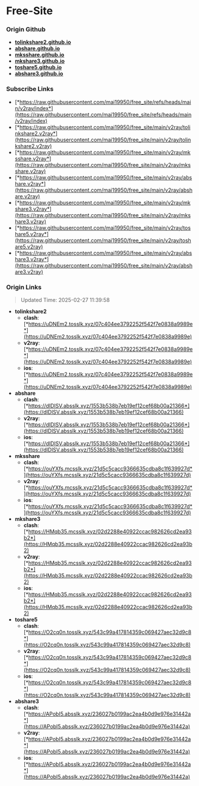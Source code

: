 # Free-Site

### Origin Github

- [**tolinkshare2.github.io**](https://github.com/tolinkshare2/tolinkshare2.github.io)
- [**abshare.github.io**](https://github.com/abshare/abshare.github.io)
- [**mksshare.github.io**](https://github.com/mksshare/mksshare.github.io)
- [**mkshare3.github.io**](https://github.com/mkshare3/mkshare3.github.io)
- [**toshare5.github.io**](https://github.com/toshare5/toshare5.github.io)
- [**abshare3.github.io**](https://github.com/abshare3/abshare3.github.io)

### Subscribe Links

- [*https://raw.githubusercontent.com/mai19950/free_site/refs/heads/main/v2ray/index*](https://raw.githubusercontent.com/mai19950/free_site/refs/heads/main/v2ray/index)
- [*https://raw.githubusercontent.com/mai19950/free_site/main/v2ray/tolinkshare2.v2ray*](https://raw.githubusercontent.com/mai19950/free_site/main/v2ray/tolinkshare2.v2ray)
- [*https://raw.githubusercontent.com/mai19950/free_site/main/v2ray/mksshare.v2ray*](https://raw.githubusercontent.com/mai19950/free_site/main/v2ray/mksshare.v2ray)
- [*https://raw.githubusercontent.com/mai19950/free_site/main/v2ray/abshare.v2ray*](https://raw.githubusercontent.com/mai19950/free_site/main/v2ray/abshare.v2ray)
- [*https://raw.githubusercontent.com/mai19950/free_site/main/v2ray/mkshare3.v2ray*](https://raw.githubusercontent.com/mai19950/free_site/main/v2ray/mkshare3.v2ray)
- [*https://raw.githubusercontent.com/mai19950/free_site/main/v2ray/toshare5.v2ray*](https://raw.githubusercontent.com/mai19950/free_site/main/v2ray/toshare5.v2ray)
- [*https://raw.githubusercontent.com/mai19950/free_site/main/v2ray/abshare3.v2ray*](https://raw.githubusercontent.com/mai19950/free_site/main/v2ray/abshare3.v2ray)

### Origin Links

> Updated Time: 2025-02-27 11:39:58

- **tolinkshare2**
  - **clash**: [*https://uDNEm2.tosslk.xyz/07c404ee3792252f542f7e0838a9989e*](https://uDNEm2.tosslk.xyz/07c404ee3792252f542f7e0838a9989e)
  - **v2ray**: [*https://uDNEm2.tosslk.xyz/07c404ee3792252f542f7e0838a9989e*](https://uDNEm2.tosslk.xyz/07c404ee3792252f542f7e0838a9989e)
  - **ios**: [*https://uDNEm2.tosslk.xyz/07c404ee3792252f542f7e0838a9989e*](https://uDNEm2.tosslk.xyz/07c404ee3792252f542f7e0838a9989e)
- **abshare**
  - **clash**: [*https://dIDlSV.absslk.xyz/1553b538b7eb19ef12cef68b00a21366*](https://dIDlSV.absslk.xyz/1553b538b7eb19ef12cef68b00a21366)
  - **v2ray**: [*https://dIDlSV.absslk.xyz/1553b538b7eb19ef12cef68b00a21366*](https://dIDlSV.absslk.xyz/1553b538b7eb19ef12cef68b00a21366)
  - **ios**: [*https://dIDlSV.absslk.xyz/1553b538b7eb19ef12cef68b00a21366*](https://dIDlSV.absslk.xyz/1553b538b7eb19ef12cef68b00a21366)
- **mksshare**
  - **clash**: [*https://ouYXfs.mcsslk.xyz/21d5c5cacc9366635cdba8c1f639927d*](https://ouYXfs.mcsslk.xyz/21d5c5cacc9366635cdba8c1f639927d)
  - **v2ray**: [*https://ouYXfs.mcsslk.xyz/21d5c5cacc9366635cdba8c1f639927d*](https://ouYXfs.mcsslk.xyz/21d5c5cacc9366635cdba8c1f639927d)
  - **ios**: [*https://ouYXfs.mcsslk.xyz/21d5c5cacc9366635cdba8c1f639927d*](https://ouYXfs.mcsslk.xyz/21d5c5cacc9366635cdba8c1f639927d)
- **mkshare3**
  - **clash**: [*https://HMqb35.mcsslk.xyz/02d2288e40922ccac982626cd2ea93b2*](https://HMqb35.mcsslk.xyz/02d2288e40922ccac982626cd2ea93b2)
  - **v2ray**: [*https://HMqb35.mcsslk.xyz/02d2288e40922ccac982626cd2ea93b2*](https://HMqb35.mcsslk.xyz/02d2288e40922ccac982626cd2ea93b2)
  - **ios**: [*https://HMqb35.mcsslk.xyz/02d2288e40922ccac982626cd2ea93b2*](https://HMqb35.mcsslk.xyz/02d2288e40922ccac982626cd2ea93b2)
- **toshare5**
  - **clash**: [*https://O2cq0n.tosslk.xyz/543c99a417814359c069427aec32d9c8*](https://O2cq0n.tosslk.xyz/543c99a417814359c069427aec32d9c8)
  - **v2ray**: [*https://O2cq0n.tosslk.xyz/543c99a417814359c069427aec32d9c8*](https://O2cq0n.tosslk.xyz/543c99a417814359c069427aec32d9c8)
  - **ios**: [*https://O2cq0n.tosslk.xyz/543c99a417814359c069427aec32d9c8*](https://O2cq0n.tosslk.xyz/543c99a417814359c069427aec32d9c8)
- **abshare3**
  - **clash**: [*https://APobI5.absslk.xyz/236027b0199ac2ea4b0d9e976e31442a*](https://APobI5.absslk.xyz/236027b0199ac2ea4b0d9e976e31442a)
  - **v2ray**: [*https://APobI5.absslk.xyz/236027b0199ac2ea4b0d9e976e31442a*](https://APobI5.absslk.xyz/236027b0199ac2ea4b0d9e976e31442a)
  - **ios**: [*https://APobI5.absslk.xyz/236027b0199ac2ea4b0d9e976e31442a*](https://APobI5.absslk.xyz/236027b0199ac2ea4b0d9e976e31442a)

